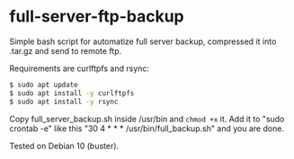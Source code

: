 # full-server-ftp-backup
Simple bash script for automatize full server backup, compressed it into .tar.gz and send to remote ftp.

Requirements are curlftpfs and rsync:
```bash
$ sudo apt update
$ sudo apt install -y curlftpfs
$ sudo apt install -y rsync
```
Copy full_server_backup.sh inside /usr/bin and ```chmod +x``` it.<Enter>
Add it to "sudo crontab -e" like this "30 4 * * * /usr/bin/full_backup.sh" and you are done.

Tested on Debian 10 (buster).
